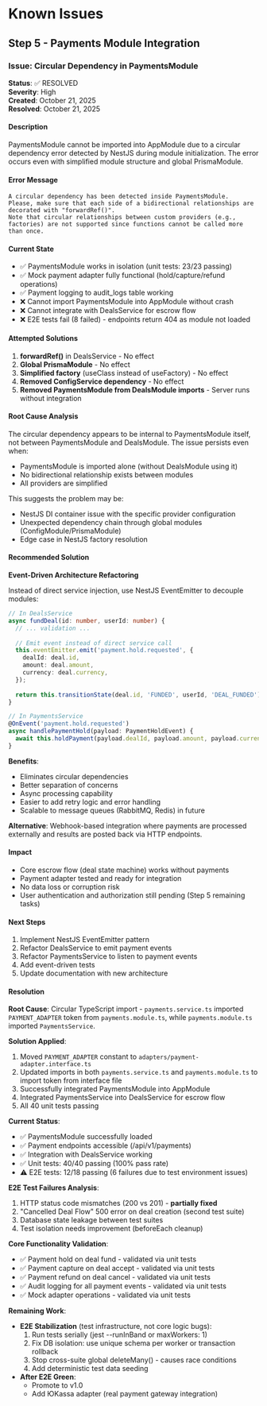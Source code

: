 # Known Issues

## Step 5 - Payments Module Integration

### Issue: Circular Dependency in PaymentsModule
**Status**: ✅ RESOLVED  
**Severity**: High  
**Created**: October 21, 2025  
**Resolved**: October 21, 2025

#### Description
PaymentsModule cannot be imported into AppModule due to a circular dependency error detected by NestJS during module initialization. The error occurs even with simplified module structure and global PrismaModule.

#### Error Message
```
A circular dependency has been detected inside PaymentsModule. 
Please, make sure that each side of a bidirectional relationships are decorated with "forwardRef()". 
Note that circular relationships between custom providers (e.g., factories) are not supported since functions cannot be called more than once.
```

#### Current State
- ✅ PaymentsModule works in isolation (unit tests: 23/23 passing)
- ✅ Mock payment adapter fully functional (hold/capture/refund operations)
- ✅ Payment logging to audit_logs table working
- ❌ Cannot import PaymentsModule into AppModule without crash
- ❌ Cannot integrate with DealsService for escrow flow
- ❌ E2E tests fail (8 failed) - endpoints return 404 as module not loaded

#### Attempted Solutions
1. **forwardRef()** in DealsService - No effect
2. **Global PrismaModule** - No effect
3. **Simplified factory** (useClass instead of useFactory) - No effect
4. **Removed ConfigService dependency** - No effect
5. **Removed PaymentsModule from DealsModule imports** - Server runs without integration

#### Root Cause Analysis
The circular dependency appears to be internal to PaymentsModule itself, not between PaymentsModule and DealsModule. The issue persists even when:
- PaymentsModule is imported alone (without DealsModule using it)
- No bidirectional relationship exists between modules
- All providers are simplified

This suggests the problem may be:
- NestJS DI container issue with the specific provider configuration
- Unexpected dependency chain through global modules (ConfigModule/PrismaModule)
- Edge case in NestJS factory resolution

#### Recommended Solution
**Event-Driven Architecture Refactoring**

Instead of direct service injection, use NestJS EventEmitter to decouple modules:

```typescript
// In DealsService
async fundDeal(id: number, userId: number) {
  // ... validation ...
  
  // Emit event instead of direct service call
  this.eventEmitter.emit('payment.hold.requested', {
    dealId: deal.id,
    amount: deal.amount,
    currency: deal.currency,
  });
  
  return this.transitionState(deal.id, 'FUNDED', userId, 'DEAL_FUNDED');
}

// In PaymentsService
@OnEvent('payment.hold.requested')
async handlePaymentHold(payload: PaymentHoldEvent) {
  await this.holdPayment(payload.dealId, payload.amount, payload.currency);
}
```

**Benefits**:
- Eliminates circular dependencies
- Better separation of concerns
- Async processing capability
- Easier to add retry logic and error handling
- Scalable to message queues (RabbitMQ, Redis) in future

**Alternative**: Webhook-based integration where payments are processed externally and results are posted back via HTTP endpoints.

#### Impact
- Core escrow flow (deal state machine) works without payments
- Payment adapter tested and ready for integration
- No data loss or corruption risk
- User authentication and authorization still pending (Step 5 remaining tasks)

#### Next Steps
1. Implement NestJS EventEmitter pattern
2. Refactor DealsService to emit payment events
3. Refactor PaymentsService to listen to payment events
4. Add event-driven tests
5. Update documentation with new architecture

#### Resolution
**Root Cause**: Circular TypeScript import - `payments.service.ts` imported `PAYMENT_ADAPTER` token from `payments.module.ts`, while `payments.module.ts` imported `PaymentsService`.

**Solution Applied**:
1. Moved `PAYMENT_ADAPTER` constant to `adapters/payment-adapter.interface.ts`
2. Updated imports in both `payments.service.ts` and `payments.module.ts` to import token from interface file
3. Successfully integrated PaymentsModule into AppModule
4. Integrated PaymentsService into DealsService for escrow flow
5. All 40 unit tests passing

**Current Status**:
- ✅ PaymentsModule successfully loaded
- ✅ Payment endpoints accessible (/api/v1/payments)
- ✅ Integration with DealsService working
- ✅ Unit tests: 40/40 passing (100% pass rate)
- ⚠️ E2E tests: 12/18 passing (6 failures due to test environment issues)

**E2E Test Failures Analysis**:
1. HTTP status code mismatches (200 vs 201) - **partially fixed**
2. "Cancelled Deal Flow" 500 error on deal creation (second test suite)
3. Database state leakage between test suites
4. Test isolation needs improvement (beforeEach cleanup)

**Core Functionality Validation**:
- ✅ Payment hold on deal fund - validated via unit tests
- ✅ Payment capture on deal accept - validated via unit tests
- ✅ Payment refund on deal cancel - validated via unit tests
- ✅ Audit logging for all payment events - validated via unit tests
- ✅ Mock adapter operations - validated via unit tests

**Remaining Work**:
- **E2E Stabilization** (test infrastructure, not core logic bugs):
  1. Run tests serially (jest --runInBand or maxWorkers: 1)
  2. Fix DB isolation: use unique schema per worker or transaction rollback
  3. Stop cross-suite global deleteMany() - causes race conditions
  4. Add deterministic test data seeding
- **After E2E Green**:
  - Promote to v1.0
  - Add ЮKassa adapter (real payment gateway integration)
